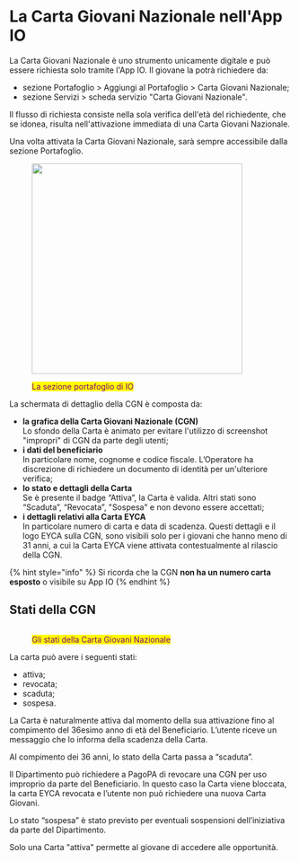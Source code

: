# La Carta Giovani Nazionale nell'App IO

La Carta Giovani Nazionale è uno strumento unicamente digitale e può essere richiesta solo tramite l'App IO. Il giovane la potrà richiedere da:

* sezione Portafoglio > Aggiungi al Portafoglio > Carta Giovani Nazionale;
* sezione Servizi > scheda servizio "Carta Giovani Nazionale".

Il flusso di richiesta consiste nella sola verifica dell'età del richiedente, che se idonea, risulta nell'attivazione immediata di una Carta Giovani Nazionale.

Una volta attivata la Carta Giovani Nazionale, sarà sempre accessibile dalla sezione Portafoglio.

<figure><img src="../.gitbook/assets/image (57).png" alt="" width="375"><figcaption><p><mark style="color:purple;">La sezione portafoglio di IO</mark></p></figcaption></figure>

La schermata di dettaglio della CGN è composta da:

* **la grafica della Carta Giovani Nazionale (CGN)**\
  Lo sfondo della Carta è animato per evitare l'utilizzo di screenshot "impropri" di CGN da parte degli utenti;
* **i dati del beneficiario**\
  In particolare nome, cognome e codice fiscale. L’Operatore ha discrezione di richiedere un documento di identità per un'ulteriore verifica;
* **lo stato e dettagli della Carta**\
  Se è presente il badge “Attiva”, la Carta è valida. Altri stati sono “Scaduta”, “Revocata”, "Sospesa" e non devono essere accettati;&#x20;
* **i dettagli relativi alla Carta EYCA**\
  In particolare numero di carta e data di scadenza. Questi dettagli e il logo EYCA sulla CGN, sono visibili solo per i giovani che hanno meno di 31 anni, a cui la Carta EYCA viene attivata contestualmente al rilascio della CGN.

{% hint style="info" %}
Si ricorda che la CGN **non ha un numero carta esposto** o visibile su App IO
{% endhint %}

## Stati della CGN

<figure><img src="../.gitbook/assets/image (54).png" alt=""><figcaption><p><mark style="color:purple;">Gli stati della Carta Giovani Nazionale</mark></p></figcaption></figure>

La carta può avere i seguenti stati:

* attiva;
* revocata;
* scaduta;
* sospesa.

La Carta è naturalmente attiva dal momento della sua attivazione fino al compimento del 36esimo anno di età del Beneficiario. L’utente riceve un messaggio che lo informa della scadenza della Carta.

Al compimento dei 36 anni, lo stato della Carta passa a “scaduta”.

Il Dipartimento può richiedere a PagoPA di revocare una CGN per uso improprio da parte del Beneficiario. In questo caso la Carta viene bloccata, la carta EYCA revocata e l’utente non può richiedere una nuova Carta Giovani.

Lo stato “sospesa” è stato previsto per eventuali sospensioni dell’iniziativa da parte del Dipartimento.

Solo una Carta "attiva" permette al giovane di accedere alle opportunità.
